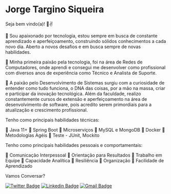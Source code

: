 # Jorge Targino Siqueira




Seja bem vindo(a)! 👏✌️

📌 Sou apaixonado por tecnologia, estou sempre em busca de constante aprendizado e aperfeiçoamento, construindo sólidos conhecimentos a cada novo dia. Aberto a novos desafios e em busca sempre de novas habilidades.

📌 Minha primeira paixão pela tecnologia, foi na área de Redes de Computadores, onde aprendi e consegui me desenvolver como profissional com diversos anos de experiência como Técnico e Analista de Suporte.

📌 A paixão pelo Desenvolvimento de Sistemas surgiu com a curiosidade de entender como tudo funciona, o DNA das coisas, por a mão na massa, criar e participar da inovação tecnológica. Além da faculdade, realizo constantemente cursos de extensão e aperfeiçoamento na área de desenvolvimento de software, pois acredito serem primordiais para a atualização e crescimento profissional.

Tenho como principais habilidades técnicas:

📌 Java 11+
📌 Spring Boot
📌 Microserviços
📌 MySQL e MongoDB
📌 Docker
📌 Metodologias Agéis
📌 Teste - JUnit, Mockito

Tenho como principais habilidades pessoais e comportamentais:

📌 Comunicação Interpessoal
📌 Orientação para Resultados
📌 Trabalho em Equipe
📌 Capacidade Analítica
📌 Resiliência
📌 Organização
📌 Facilidade de Aprendizado




Vamos Conversar?

[![Twitter Badge](https://img.shields.io/badge/-@jorgetsiqueira-6633cc?style=flat-square&labelColor=6633cc&logo=twitter&logoColor=white&link=https://twitter.com/jorgetsiqueira)](https://twitter.com/jorgetsiqueira) 
[![Linkedin Badge](https://img.shields.io/badge/-JorgeTarginoSiqueira-6633cc?style=flat-square&logo=Linkedin&logoColor=white&link=https://www.linkedin.com/in/jorgetsiqueira/)](https://www.linkedin.com/in/jorgetsiqueira/) 
[![Gmail Badge](https://img.shields.io/badge/-jorgetsiqueira@gmail.com-6633cc?style=flat-square&logo=Gmail&logoColor=white&link=mailto:jorgetsiqueira@gmail.com)](mailto:jorgetsiqueira@gmail.com)








